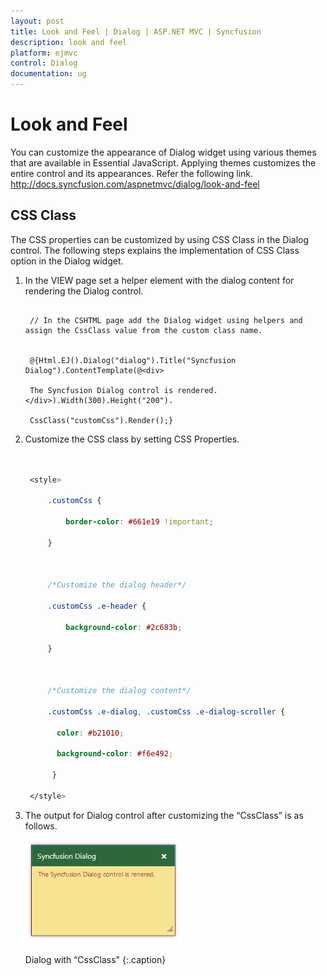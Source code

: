 ```yaml
---
layout: post
title: Look and Feel | Dialog | ASP.NET MVC | Syncfusion
description: look and feel
platform: ejmvc
control: Dialog
documentation: ug
---
```


# Look and Feel

You can customize the appearance of Dialog widget using various themes that are available in Essential JavaScript. Applying themes customizes the entire control and its appearances. Refer the following link.
<http://docs.syncfusion.com/aspnetmvc/dialog/look-and-feel>

## CSS Class

The CSS properties can be customized by using CSS Class in the Dialog control. The following steps explains the implementation of CSS Class option in the Dialog widget.

1. In the VIEW page set a helper element with the dialog content for rendering the Dialog control. 

   ~~~ cshtml

	// In the CSHTML page add the Dialog widget using helpers and assign the CssClass value from the custom class name.


	@{Html.EJ().Dialog("dialog").Title("Syncfusion Dialog").ContentTemplate(@<div>

	The Syncfusion Dialog control is rendered.</div>).Width(300).Height("200").

	CssClass("customCss").Render();}

   ~~~
   

2. Customize the CSS class by setting CSS Properties. 



   ~~~ css


	<style>

		.customCss {            

			border-color: #661e19 !important;

		}



		/*Customize the dialog header*/

		.customCss .e-header {

			background-color: #2c683b;

		}



		/*Customize the dialog content*/

		.customCss .e-dialog, .customCss .e-dialog-scroller {

		  color: #b21010;

		  background-color: #f6e492;        

		 }

	</style>

   ~~~
   




3. The output for Dialog control after customizing the “CssClass” is as follows.

   ![](Look-and-Feel_images/Look-and-Feel_img1.png)

    Dialog with “CssClass"
    {:.caption}
